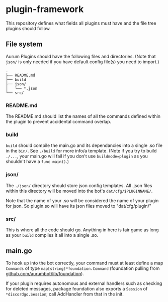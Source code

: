 # plugin-framework

This repository defines what fields all plugins must have and the file tree plugins should follow.

## File system

Aurum Plugins should have the following files and directories. (Note that `json/` is only needed if you have default config file(s) you need to import.)

```
.
├── README.md
├── build
├── json/
│   └── *.json
└── src/
```

### README.md

The README.md should list the names of all the commands defined within the plugin to prevent accidental command overlap.

### build

`build` should compile the main.go and its dependancies into a single .so file in the `bin/`. See `./build` for more info/a template. (Note if you try to build `./...`, your main.go will fail if you don't use `buildmode=plugin` as you shouldn't have a `func main()`.)

### json/

The `./json/` directory should store json config templates. All .json files within this directory will be moved into the bot's `dat/cfg/$PLUGINNAME/`.

Note that the name of your .so will be considered the name of your plugin for json. So plugin.so will have its json files moved to "dat/cfg/plugin/"

### src/

This is where all the code should go. Anything in here is fair game as long as your `build` compiles it all into a single .so.

## main.go

To hook up into the bot correctly, your command must at least define a map `Commands` of type `map[string]*foundation.Command` (foundation pulling from [github.com/aurumbot/lib/foundation](https://github.com/aurumbot/lib/blob/master/foundation/foundation.go)).

If your plugin requires autonomous and external handlers such as checking for deleted messages, package foundation also exports a `Session` of `*discordgo.Session`; call AddHandler from that in the init.

